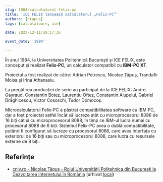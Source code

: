 ```yaml
---
slug: 1984/calculatorul-felix-pc
title: 'ICE FELIX lansează calculatorul „Felix-PC”'
authors: [ntapus]
tags: [calculatoare, ice]

date: 2023-12-11T19:17:36

event_date: '1984'

---
```


În anul 1984, la Universitatea Politehnică București și ICE FELIX,
este conceput și realizat **Felix-PC**, un calculator compatibil
cu **IBM-PC XT**.

<!-- truncate -->

Proiectul a fost realizat de către: Adrian Petrescu, Nicolae Ţăpuş, Trandafir Moisa și Irina Athanasiu.

La pregătirea producției de serie au participat de la ICE FELIX: Andrei Gayraud, Constantin Botez, Laurentiu Oftez, Constantin Alupului, Gabriel Drăghicescu, Victor Cososchi, Tudor Domocoș.

Microcalculatorul Felix-PC a păstrat compatibilitatea software cu IBM PC, dar a fost proiectat astfel încât să lucreze atât cu microprocesorul 8086 de 16 biți cât și cu microprocesorul 8088, în timp ce IBM-ul lucra numai cu procesorul 8088 de 8 biți. Sistemul Felix-PC avea o dublă compatibilitate, putând fi configurat să lucreze cu procesorul 8086, care avea interfața cu
exteriorul de 16 biți sau cu microprocesorul 8088, care lucra cu resursele externe de 8 biți.

## Referințe

- [cniv.ro - Nicolae Tăpuș - Rolul Universității Politehnica din București la Dezvoltarea Internetului în România](https://cniv.ro/documents/26/CNIV_Volum_Aniversar_2023_-_Versiune_Online_DPxioQg.pdf) (arhivat [local](https://cronica-it.github.io/arhiva/#2023))
